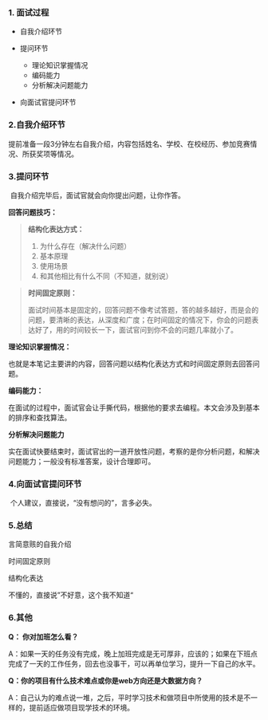### 1. 面试过程

- 自我介绍环节

- 提问环节

  - 理论知识掌握情况
  - 编码能力
  - 分析解决问题能力

- 向面试官提问环节

### 2.自我介绍环节

​	提前准备一段3分钟左右自我介绍，内容包括姓名、学校、在校经历、参加竞赛情况、所获奖项等情况。

### 3.提问环节

​	自我介绍完毕后，面试官就会向你提出问题，让你作答。

**回答问题技巧：**

> **结构化表达方式：**
>
> 1. 为什么存在（解决什么问题）
> 2. 基本原理
> 3. 使用场景
> 4. 和其他相比有什么不同（不知道，就别说）

> **时间固定原则：**
>
> ​	面试时间基本是固定的，回答问题不像考试答题，答的越多越好，而是会的问题，要清晰的表达，从深度和广度；在时间固定的情况下，你会的问题表达好了，用的时间较长一下，面试官问到你不会的问题几率就小了。

**理论知识掌握情况：**

​	也就是本笔记主要讲的内容，回答问题以结构化表达方式和时间固定原则去回答问题。

**编码能力：**

​	在面试的过程中，面试官会让手撕代码，根据他的要求去编程。本文会涉及到基本的排序和查找算法。

**分析解决问题能力**

​	实在面试快要结束时，面试官出的一道开放性问题，考察的是你分析问题，和解决问题能力；一般没有标准答案，设计合理即可。

### 4.向面试官提问环节

​	个人建议，直接说，“没有想问的”，言多必失。

### 5.总结

言简意赅的自我介绍

时间固定原则

结构化表达

不懂的，直接说”不好意，这个我不知道“

### 6.其他

**Q： 你对加班怎么看？**

A：如果一天的任务没有完成，晚上加班完成是无可厚非，应该的；如果在下班点完成了一天的工作任务，回去也没事干，可以再单位学习，提升一下自己的水平。

**Q：你的项目有什么技术难点或你是web方向还是大数据方向？**

A：自己认为的难点说一堆，之后，平时学习技术和做项目中所使用的技术是不一样的，提前适应做项目现学技术的环境。

